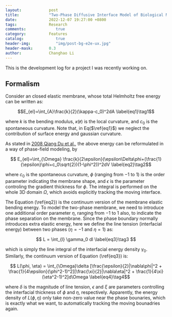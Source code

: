 ```yaml
---
layout:            post
title:             "Two-Phase Diffusive Interface Model of Biological Membranes"
date:              2022-12-07 19:27:00 +0800
tags:              Research
comments:			  true
category:          Features
catalog:    		  true
header-img: 		  "img/post-bg-e2e-ux.jpg"
header-mask:       0.3
author:            Changhao Li
---
```


This is the development log for a project I was recently working on.

## Formalism

Consider an closed elastic membrane, whose total Helmholtz free energy can be written as:

$$E_{el}=\int_{A}\frac{k}{2}(\kappa-c_0)^2dA \label{eq1}\tag1$$

where $k$ is the bending modulus, $\kappa(\mathbf{r})$ is the local curvature, and $c_0$ is the spontaneous curvature. Note that, in Eq($\ref{eq1}$) we neglect the contribution of surface energy and gaussian curvature.

As stated in [2008 Qiang Du et al.](https://link.springer.com/article/10.1007/s00285-007-0118-2), the above energy can be reformulated in a way of phase-field modeling, by

$$ E_{el}=\int_{\Omega} \frac{k}{2\epsilon}(\epsilon\Delta\phi+(\frac{1}{\epsilon}\phi+c_0\sqrt{2})(1-\phi^2))^2dV \label{eq2}\tag2$$

where $c_0$ is the spontaneous curvature, $\phi$ (ranging from $-1$ to $1$) is the order parameter indicating the membrane shape, and $\epsilon$ is the parameter controling the gradient thickness for $\phi$. The integral is performed on the whole 3D domain $\Omega$, which avoids explicitly tracking the moving interface.

The Equation (\ref{eq2}) is the continuum version of the membrane elastic bending energy. To model the two-phase membrane, we need to introduce one additional order parameter $\eta$, ranging from $-1$ to $1$ also, to indicate the phase separation on the membrane. Since the phase boundary normally introduces extra elastic energy, here we define the line tension (interfacial energy) between two phases ($\eta = -1$ and $\eta = 1$) as:

$$ L = \int_{l} \gamma_0 dl \label{eq3}\tag3 $$

which is simply the line integral of the interfacial energy density $\gamma_0$. Similarly, the continuum version of Equation (\ref{eq3}) is:

$$ L(\phi, \eta) = \int_{\Omega}\delta [\frac{\epsilon}{2}|\nabla\phi|^2 + \frac{1}{4\epsilon}(\phi^2-1)^2][\frac{\xi}{2}|\nabla\eta|^2 + \frac{1}{4\xi}(\eta^2-1)^2]d\Omega \label{eq4}\tag4$$

where $\delta$ is the magnitude of line tension, $\epsilon$ and $\xi$ are   parameters controlling the interfacial thickness of $\phi$ and $\eta$, respectively. Apparently, the energy density of $L(\phi, \eta)$ only take non-zero value near the phase bounaries, which is exactly what we want, to automatically tracking the moving bounadries again.



